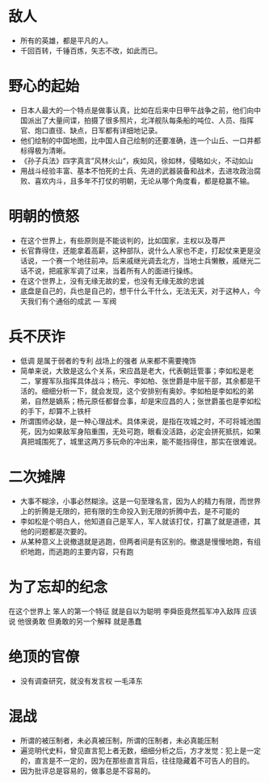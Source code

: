# 敌人
- 所有的英雄，都是平凡的人。
- 千回百转，千锤百炼，矢志不改，如此而已。

# 野心的起始
- 日本人最大的一个特点是做事认真，比如在后来中日甲午战争之前，他们向中国派出了大量间谍，拍摄了很多照片，北洋舰队每条船的吨位、人员、指挥官、炮口直径、缺点，日军都有详细地记录。
- 他们绘制的中国地图，比中国人自己绘制的还要准确，连一个山丘、一口井都标得极为清晰。
- 《孙子兵法》四字真言”风林火山“，疾如风，徐如林，侵略如火，不动如山
- 用战斗经验丰富、基本不怕死的士兵、先进的武器装备和战术，去进攻政治腐败、喜欢内斗，且多年不打仗的明朝，无论从哪个角度看，都是稳赢不输。

# 明朝的愤怒
- 在这个世界上，有些原则是不能谈判的，比如国家，主权以及尊严
- 长官靠得住，还能拿着高薪，这种部队，说什么人家也不走，打起仗来更是没话说，一个赛一个地往前冲。后来戚继光调去北方，当地士兵懒散，戚继光二话不说，把戚家军调了过来，当着所有人的面进行操练。
- 在这个世界上，没有无缘无故的爱，也没有无缘无故的忠诚
- 底盘是自己的，兵也是自己的，想干什么干什么，无法无天，对于这种人，今天我们有个通俗的成武 — 军阀

# 兵不厌诈
- 低调 是属于弱者的专利 战场上的强者 从来都不需要掩饰
- 简单来说，大致是这么个关系，宋应昌是老大，代表朝廷管事；李如松是老二，掌握军队指挥具体战斗；杨元、李如柏、张世爵是中层干部，其余都是干活的。细细分析一下，就会发现，这个安排别有奥妙。李如柏是李如松的弟弟，自然是嫡系；杨元原任都督佥事，却是宋应昌的人；张世爵虽也是李如松的手下，却算不上铁杆
- 所谓围师必缺，是一种心理战术。具体来说，是指在攻城之时，不可将城池围死，因为如果敌军身陷重围，无处可跑，眼看没活路，必定会拼死抵抗，如果真把城围死了，城里这两万多玩命的冲出来，能不能挡得住，那实在很难说。

# 二次摊牌
- 大事不糊涂，小事必然糊涂。这是一句至理名言，因为人的精力有限，而世界上的折腾是无限的，把有限的生命投入到无限的折腾中去，是不可能的
- 李如松是个明白人，他知道自己是军人，军人就该打仗，打赢了就是道德，其他的问题都是次要的。
- 从某种意义上说撤退就是逃跑，但两者间是有区别的。撤退是慢慢地跑，有组织地跑，而逃跑的主要内容，只有跑

# 为了忘却的纪念
在这个世界上 笨人的第一个特征 就是自以为聪明 李舜臣竟然孤军冲入敌阵 应该说 他很勇敢 但勇敢的另一个解释 就是愚蠢

# 绝顶的官僚
- 没有调查研究，就没有发言权   —毛泽东

# 混战
- 所谓的被压制者，未必真被压制，所谓的压制者，未必真能压制
- 遍览明代史料，曾见直言犯上者无数，细细分析之后，方才发觉：犯上是一定的，直言是不一定的，因为在那些直言背后，往往隐藏着不可告人的目的。
- 因为批评总是容易的，做事总是不容易的。
